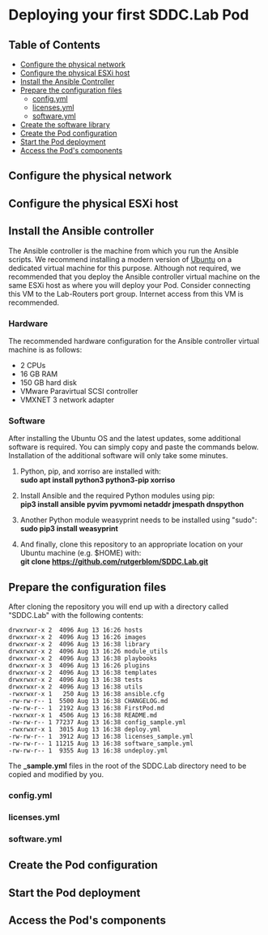 # Deploying your first SDDC.Lab Pod

## Table of Contents
* [Configure the physical network](#Configure-your-physical-network)
* [Configure the physical ESXi host](#Configure-the-physical-ESXi-host)
* [Install the Ansible Controller](#Install-the-Ansible-Controller)
* [Prepare the configuration files](#Prepare-the-configuration-files)
  * [config.yml](#licenses.yml)
  * [licenses.yml](#licenses.yml)
  * [software.yml](#licenses.yml)
* [Create the software library](#Create-the-software-library)
* [Create the Pod configuration](#Create-the-Pod-configuration)
* [Start the Pod deployment](#Start-the-Pod-deployment)
* [Access the Pod's components](#Access-the-Pod's-components)

## Configure the physical network

## Configure the physical ESXi host

## Install the Ansible controller

The Ansible controller is the machine from which you run the Ansible scripts. We recommend installing a modern version of [Ubuntu](#https://ubuntu.com/download) on a dedicated virtual machine for this purpose. Although not required, we recommended that you deploy the Ansible controller virtual machine on the same ESXi host as where you will deploy your Pod. Consider connecting this VM to the Lab-Routers port group. Internet access from this VM is recommended.

### Hardware
The recommended hardware configuration for the Ansible controller virtual machine is as follows:
* 2 CPUs
* 16 GB RAM
* 150 GB hard disk
* VMware Paravirtual SCSI controller
* VMXNET 3 network adapter

### Software
After installing the Ubuntu OS and the latest updates, some additional software is required. You can simply copy and paste the commands below. Installation of the additional software will only take some minutes.

1. Python, pip, and xorriso are installed with:  
**sudo apt install python3 python3-pip xorriso**

1. Install Ansible and the required Python modules using pip:  
**pip3 install ansible pyvim pyvmomi netaddr jmespath dnspython**

1. Another Python module weasyprint needs to be installed using "sudo":  
**sudo pip3 install weasyprint**

1. And finally, clone this repository to an appropriate location on your Ubuntu machine (e.g. $HOME) with:  
**git clone https://github.com/rutgerblom/SDDC.Lab.git**



## Prepare the configuration files

After cloning the repository you will end up with a directory called "SDDC.Lab" with the following contents:

    drwxrwxr-x 2  4096 Aug 13 16:26 hosts
    drwxrwxr-x 2  4096 Aug 13 16:26 images
    drwxrwxr-x 2  4096 Aug 13 16:38 library
    drwxrwxr-x 2  4096 Aug 13 16:26 module_utils
    drwxrwxr-x 2  4096 Aug 13 16:38 playbooks
    drwxrwxr-x 3  4096 Aug 13 16:26 plugins
    drwxrwxr-x 2  4096 Aug 13 16:38 templates
    drwxrwxr-x 2  4096 Aug 13 16:38 tests
    drwxrwxr-x 2  4096 Aug 13 16:38 utils
    -rwxrwxr-x 1   250 Aug 13 16:38 ansible.cfg
    -rw-rw-r-- 1  5500 Aug 13 16:38 CHANGELOG.md
    -rw-rw-r-- 1  2192 Aug 13 16:38 FirstPod.md
    -rwxrwxr-x 1  4506 Aug 13 16:38 README.md
    -rw-rw-r-- 1 77237 Aug 13 16:38 config_sample.yml
    -rwxrwxr-x 1  3015 Aug 13 16:38 deploy.yml
    -rw-rw-r-- 1  3912 Aug 13 16:38 licenses_sample.yml
    -rw-rw-r-- 1 11215 Aug 13 16:38 software_sample.yml
    -rw-rw-r-- 1  9355 Aug 13 16:38 undeploy.yml

The **_sample.yml** files in the root of the SDDC.Lab directory need to be copied and modified by you.
   
### config.yml

### licenses.yml

### software.yml

## Create the Pod configuration

## Start the Pod deployment

## Access the Pod's components